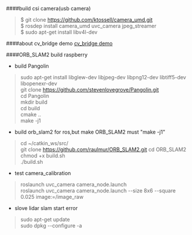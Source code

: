 ####build csi camera(usb camera)
> $ git clone https://github.com/ktossell/camera_umd.git  
$ rosdep install camera_umd uvc_camera jpeg_streamer  
$ sudo apt-get install libv4l-dev

####about cv_bridge demo
[cv_bridge demo](http://www.pirobot.org/blog/0016/)

####ORB_SLAM2 build raspberry
* build Pangolin 
> sudo apt-get install libglew-dev libjpeg-dev libpng12-dev libtiff5-dev libopenexr-dev  
git clone https://github.com/stevenlovegrove/Pangolin.git  
cd Pangolin  
mkdir build  
cd build  
cmake ..  
make -j1

* build orb_slam2 for ros,but make ORB_SLAM2 must "make -j1" 
> cd ~/catkin_ws/src/  
git clone https://github.com/raulmur/ORB_SLAM2.git
cd ORB_SLAM2  
chmod +x build.sh  
./build.sh  

* test camera_calibration
> roslaunch uvc_camera camera_node.launch  
roslaunch uvc_camera camera_node.launch --size 8x6 --square 0.025 image:=/image_raw

* slove lidar slam start error
> sudo apt-get update  
sudo dpkg --configure -a


